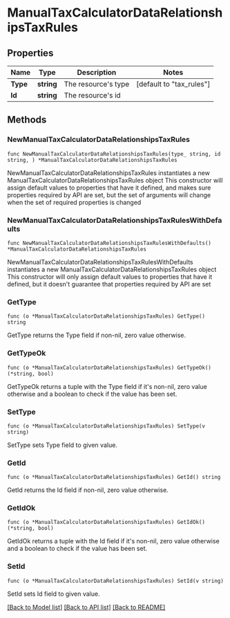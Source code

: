 # ManualTaxCalculatorDataRelationshipsTaxRules

## Properties

Name | Type | Description | Notes
------------ | ------------- | ------------- | -------------
**Type** | **string** | The resource&#39;s type | [default to "tax_rules"]
**Id** | **string** | The resource&#39;s id | 

## Methods

### NewManualTaxCalculatorDataRelationshipsTaxRules

`func NewManualTaxCalculatorDataRelationshipsTaxRules(type_ string, id string, ) *ManualTaxCalculatorDataRelationshipsTaxRules`

NewManualTaxCalculatorDataRelationshipsTaxRules instantiates a new ManualTaxCalculatorDataRelationshipsTaxRules object
This constructor will assign default values to properties that have it defined,
and makes sure properties required by API are set, but the set of arguments
will change when the set of required properties is changed

### NewManualTaxCalculatorDataRelationshipsTaxRulesWithDefaults

`func NewManualTaxCalculatorDataRelationshipsTaxRulesWithDefaults() *ManualTaxCalculatorDataRelationshipsTaxRules`

NewManualTaxCalculatorDataRelationshipsTaxRulesWithDefaults instantiates a new ManualTaxCalculatorDataRelationshipsTaxRules object
This constructor will only assign default values to properties that have it defined,
but it doesn't guarantee that properties required by API are set

### GetType

`func (o *ManualTaxCalculatorDataRelationshipsTaxRules) GetType() string`

GetType returns the Type field if non-nil, zero value otherwise.

### GetTypeOk

`func (o *ManualTaxCalculatorDataRelationshipsTaxRules) GetTypeOk() (*string, bool)`

GetTypeOk returns a tuple with the Type field if it's non-nil, zero value otherwise
and a boolean to check if the value has been set.

### SetType

`func (o *ManualTaxCalculatorDataRelationshipsTaxRules) SetType(v string)`

SetType sets Type field to given value.


### GetId

`func (o *ManualTaxCalculatorDataRelationshipsTaxRules) GetId() string`

GetId returns the Id field if non-nil, zero value otherwise.

### GetIdOk

`func (o *ManualTaxCalculatorDataRelationshipsTaxRules) GetIdOk() (*string, bool)`

GetIdOk returns a tuple with the Id field if it's non-nil, zero value otherwise
and a boolean to check if the value has been set.

### SetId

`func (o *ManualTaxCalculatorDataRelationshipsTaxRules) SetId(v string)`

SetId sets Id field to given value.



[[Back to Model list]](../README.md#documentation-for-models) [[Back to API list]](../README.md#documentation-for-api-endpoints) [[Back to README]](../README.md)


